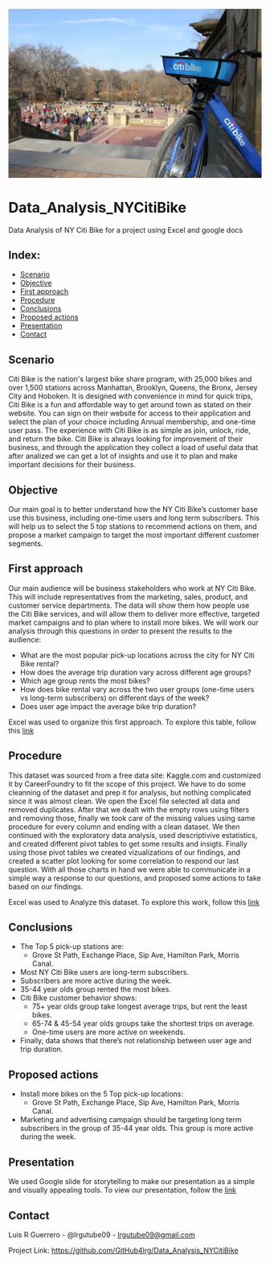 ![citibike Image](images/CityBike.png)
# Data_Analysis_NYCitiBike
Data Analysis of NY Citi Bike for a project using Excel and google docs

## Index:

- [Scenario](#scenario)
- [Objective](#objective)
- [First approach](#first-approach)
- [Procedure](#procedure)
-	[Conclusions](#conclusions)
-	[Proposed actions](#proposed-actions)
- [Presentation](#presentation)
-	[Contact](#contact) 

## Scenario

Citi Bike is the nation's largest bike share program, with 25,000 bikes and over 1,500 stations across Manhattan, Brooklyn, Queens, the Bronx, Jersey City and Hoboken. It is designed with convenience in mind for quick trips, Citi Bike is a fun and affordable way to get around town as stated on their website. You can sign on their website for access to their application and select the plan of your choice including Annual membership, and one-time user pass. The experience with Citi Bike is as simple as join, unlock, ride, and return the bike.
Citi Bike is always looking for improvement of their business, and through the application they collect a load of useful data that after analized we can get a lot of insights and use it to plan and make important decisions for their business.

## Objective

Our main goal is to better understand how the NY Citi Bike’s customer base use this business, including one-time users and long term subscribers. 
This will help us to select the 5 top stations to recommend actions on them, and propose a market campaign to target the most important different customer segments.

## First approach

Our main audience will be business stakeholders who work at NY Citi Bike. This will include representatives from the marketing, sales, product, and customer service departments. The data will show them how people use the Citi Bike services, and will allow them to deliver more effective, targeted market campaigns and to plan where to install more bikes.
We will work our analysis through this questions in order to present the results to the audience:
- What are the most popular pick-up locations across the city for NY Citi Bike rental?
- How does the average trip duration vary across different age groups?
- Which age group rents the most bikes?
- How does bike rental vary across the two user groups (one-time users vs long-term subscribers) on different days of the week?
- Does user age impact the average bike trip duration?

Excel was used to organize this first approach. To explore this table, follow this [link](https://docs.google.com/spreadsheets/d/1oqWlSLKPg0_O1UY6g2VYYs94ZONzoD-4xBjYpxisGH4/edit?usp=sharing)

## Procedure

This dataset was sourced from a free data site: Kaggle.com and customized it by CareerFoundry to fit the scope of this project. We have to do some cleanning of the  dataset and prep it for analysis, but nothing complicated since it was almost clean. We open the Excel file selected all data and removed duplicates. After that we dealt with the empty rows using filters and removing those, finally we took care of the missing values using same procedure for every column and ending with a clean dataset.
We then continued with the exploratory data analysis, used descriptivive estatistics, and created different pivot tables to get some results and insigts.
Finally using those pivot tables we created vizualizations of our findings, and created a scatter plot looking for some correlation to respond our last question.
With all those charts in hand we were able to communicate in a simple way a response to our questions, and proposed some actions to take based on our findings.

Excel was used to Analyze this dataset. To explore this work, follow this [link]()

## Conclusions

- The Top 5 pick-up stations are:
  - Grove St Path, Exchange Place, Sip Ave, Hamilton Park, Morris Canal.
- Most NY Citi Bike users are long-term subscribers.
- Subscribers are more active during the week.
- 35-44 year olds group rented the most bikes.
- Citi Bike customer behavior shows:
  - 75+ year olds group take longest average trips, but rent the least bikes.
  - 65-74 & 45-54 year olds groups take the shortest trips on average.
  - One-time users are more active on weekends.
- Finally, data shows that there’s not relationship between user age and trip duration.

## Proposed actions

- Install more bikes on the 5 Top pick-up locations:
  - Grove St Path, Exchange Place, Sip Ave, Hamilton Park, Morris Canal.
- Marketing and advertising campaign should be targeting long term subscribers in the group of 35-44 year olds. This group is more active during the week.

## Presentation

We used Google slide for storytelling to make our presentation as a simple and visually appealing tools. To view our presentation, follow the [link]()

## Contact

Luis R Guerrero - @lrgutube09 - lrgutube09@gmail.com

Project Link: https://github.com/GitHub4lrg/Data_Analysis_NYCitiBike
